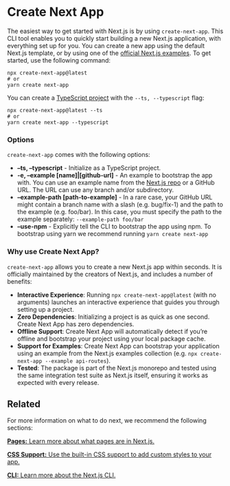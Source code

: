 # Create Next App

The easiest way to get started with Next.js is by using `create-next-app`. This CLI tool enables you to quickly start building a new Next.js application, with everything set up for you. You can create a new app using the default Next.js template, or by using one of the [official Next.js examples](https://github.com/vercel/next.js/tree/canary/examples). To get started, use the following command:

    npx create-next-app@latest
    # or
    yarn create next-app

You can create a [TypeScript project](https://github.com/vercel/next.js/blob/canary/docs/basic-features/typescript.md) with the `--ts, --typescript` flag:

    npx create-next-app@latest --ts
    # or
    yarn create next-app --typescript

### Options

`create-next-app` comes with the following options:

- **–ts, –typescript** - Initialize as a TypeScript project.
- **-e, –example \[name\]|\[github-url\]** - An example to bootstrap the app with. You can use an example name from the [Next.js repo](https://github.com/vercel/next.js/tree/master/examples) or a GitHub URL. The URL can use any branch and/or subdirectory.
- **–example-path \[path-to-example\]** - In a rare case, your GitHub URL might contain a branch name with a slash (e.g. bug/fix-1) and the path to the example (e.g. foo/bar). In this case, you must specify the path to the example separately: `--example-path foo/bar`
- **–use-npm** - Explicitly tell the CLI to bootstrap the app using npm. To bootstrap using yarn we recommend running `yarn create next-app`

### Why use Create Next App?

`create-next-app` allows you to create a new Next.js app within seconds. It is officially maintained by the creators of Next.js, and includes a number of benefits:

- **Interactive Experience**: Running `npx create-next-app@latest` (with no arguments) launches an interactive experience that guides you through setting up a project.
- **Zero Dependencies**: Initializing a project is as quick as one second. Create Next App has zero dependencies.
- **Offline Support**: Create Next App will automatically detect if you’re offline and bootstrap your project using your local package cache.
- **Support for Examples**: Create Next App can bootstrap your application using an example from the Next.js examples collection (e.g. `npx create-next-app --example api-routes`).
- **Tested**: The package is part of the Next.js monorepo and tested using the same integration test suite as Next.js itself, ensuring it works as expected with every release.

## Related

For more information on what to do next, we recommend the following sections:

[**Pages:** <span class="small">Learn more about what pages are in Next.js.</span>](/docs/basic-features/pages.md)

[**CSS Support:** <span class="small">Use the built-in CSS support to add custom styles to your app.</span>](/docs/basic-features/built-in-css-support.md)

[**CLI:** <span class="small">Learn more about the Next.js CLI.</span>](/docs/api-reference/cli.md)
